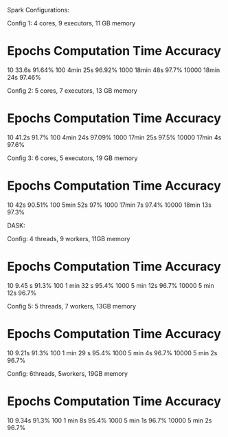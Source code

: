 Spark Configurations:

Config 1: 4 cores, 9 executors, 11 GB memory 
# Epochs	Computation Time	Accuracy
10	      33.6s	            91.64%
100	      4min 25s	        96.92%
1000	    18min 48s	        97.7%
10000	    18min 24s	        97.46%


Config 2: 5 cores, 7 executors, 13 GB memory 
# Epochs	Computation Time	Accuracy
10	      41.2s	            91.7%
100	      4min 24s	        97.09%
1000	    17min 25s	        97.5%
10000	    17min 4s	        97.6%

Config 3: 6 cores, 5 executors, 19 GB memory 
# Epochs	Computation Time	Accuracy
10	      42s	              90.51%
100	      5min 52s	        97%
1000	    17min 7s	        97.4%
10000	    18min 13s	        97.3%


DASK: 

Config: 4 threads, 9 workers, 11GB memory 
# Epochs	Computation Time	Accuracy
10	      9.45 s	           91.3%
100	      1 min 32 s	       95.4%
1000	    5 min 12s	         96.7%
10000	    5 min 12s	          96.7%


Config 5: 5 threads, 7 workers, 13GB memory 
# Epochs	Computation Time	Accuracy
10	      9.21s	            91.3%
100	      1 min 29 s	      95.4%
1000	    5 min 4s	        96.7%
10000	    5 min 2s	        96.7%


Config: 6threads, 5workers, 19GB memory 
# Epochs	Computation Time	Accuracy
10	      9.34s	            91.3%
100	      1 min 8s	        95.4%
1000	    5 min 1s	        96.7%
10000	    5 min 2s	        96.7%





